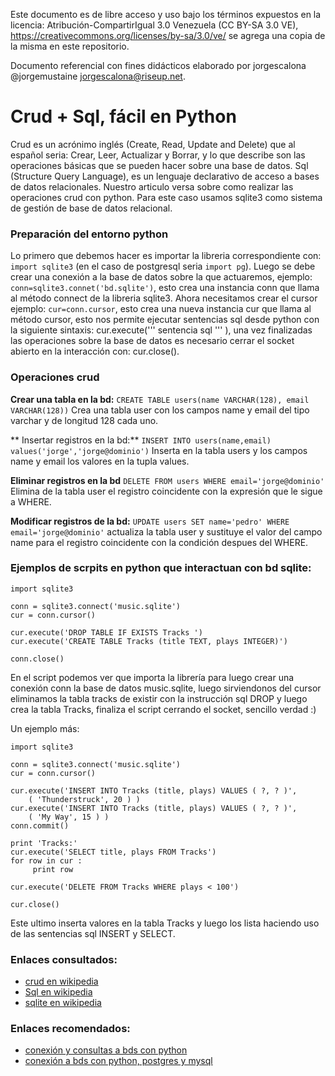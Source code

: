 Este documento es de libre acceso y uso bajo los términos expuestos en la licencia: Atribución-CompartirIgual 3.0 Venezuela (CC BY-SA 3.0 VE), https://creativecommons.org/licenses/by-sa/3.0/ve/ se agrega una copia de la misma en este repositorio.

Documento referencial con fines didácticos elaborado por jorgescalona @jorgemustaine jorgescalona@riseup.net.

Crud + Sql, fácil en Python
===========================

Crud es un acrónimo inglés (Create, Read, Update and Delete) que al español seria: Crear, Leer, Actualizar y Borrar, y lo que describe son las operaciones básicas que se pueden hacer sobre una base de datos. Sql (Structure Query Language), es un lenguaje declarativo de acceso a bases de datos relacionales. 
Nuestro articulo versa sobre como realizar las operaciones crud con python. Para este caso usamos sqlite3 como sistema de gestión de base de datos relacional.
### Preparación del entorno python

Lo primero que debemos hacer es importar la libreria correspondiente con: `import sqlite3` (en el caso de postgresql seria `import pg`).
Luego se debe crear una conexión a la base de datos sobre la que actuaremos, ejemplo: `conn=sqlite3.connet('bd.sqlite')`, esto crea una instancia conn que llama al método connect de la libreria sqlite3.
Ahora necesitamos crear el cursor ejemplo: `cur=conn.cursor`, esto crea una nueva instancia cur que llama al método cursor, esto nos permite ejecutar sentencias sql desde python con la siguiente sintaxis: cur.execute(''' sentencia sql ''' ), una vez finalizadas las operaciones sobre la base de datos es necesario cerrar el socket abierto en la interacción con: cur.close().

### Operaciones crud

**Crear una tabla en la bd:**
`CREATE TABLE users(name VARCHAR(128), email VARCHAR(128))`
Crea una tabla user con los campos name y email del tipo varchar y de longitud 128 cada uno.

** Insertar registros en la bd:**
`INSERT INTO users(name,email) values('jorge','jorge@dominio')`
Inserta en la tabla users y los campos name y email los valores en la tupla values.

**Eliminar registros en la bd** 
`DELETE FROM users WHERE email='jorge@dominio'`
Elimina de la tabla user el registro coincidente con la expresión que le sigue a WHERE.

**Modificar registros de la bd:**
`UPDATE users SET name='pedro' WHERE email='jorge@dominio'`
actualiza la tabla user y sustituye el valor del campo name para el registro coincidente con la condición despues del WHERE.

### Ejemplos de scrpits en python que interactuan con bd sqlite:

```
import sqlite3

conn = sqlite3.connect('music.sqlite')
cur = conn.cursor()

cur.execute('DROP TABLE IF EXISTS Tracks ')
cur.execute('CREATE TABLE Tracks (title TEXT, plays INTEGER)')

conn.close()

```

En el script podemos ver que importa la librería para luego crear una conexión conn la base de datos music.sqlite, luego sirviendonos del cursor eliminamos la tabla tracks de existir con la instrucción sql DROP y luego crea la tabla Tracks, finaliza el script cerrando el socket, sencillo verdad :)

Un ejemplo más:

```
import sqlite3

conn = sqlite3.connect('music.sqlite')
cur = conn.cursor()

cur.execute('INSERT INTO Tracks (title, plays) VALUES ( ?, ? )', 
    ( 'Thunderstruck', 20 ) )
cur.execute('INSERT INTO Tracks (title, plays) VALUES ( ?, ? )', 
    ( 'My Way', 15 ) )
conn.commit()

print 'Tracks:'
cur.execute('SELECT title, plays FROM Tracks')
for row in cur :
     print row

cur.execute('DELETE FROM Tracks WHERE plays < 100')

cur.close()

```
Este ultimo inserta valores en la tabla Tracks y luego los lista haciendo uso de las sentencias sql INSERT y SELECT.




### Enlaces consultados:

* [crud en wikipedia](https://es.wikipedia.org/wiki/CRUD)
* [Sql en wikipedia](https://es.wikipedia.org/wiki/SQL)
* [sqlite en wikipedia](https://es.wikipedia.org/wiki/SQLite)

### Enlaces recomendados:

* [conexión y consultas a bds con python](http://librosweb.es/libro/python/capitulo_12/conectarse_a_la_base_de_datos_y_ejecutar_consultas.html)
* [conexión a bds con python, postgres y mysql](http://www.python.org.ar/wiki/DbApi)

